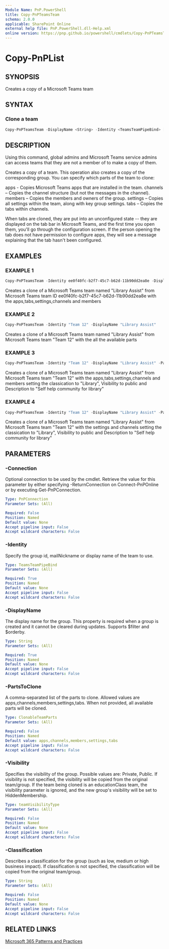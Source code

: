 ```yaml
---
Module Name: PnP.PowerShell
title: Copy-PnPTeamsTeam
schema: 2.0.0
applicable: SharePoint Online
external help file: PnP.PowerShell.dll-Help.xml
online version: https://pnp.github.io/powershell/cmdlets/Copy-PnPTeamsTeam.html
---
```

 
# Copy-PnPList

## SYNOPSIS
Creates a copy of a Microsoft Teams team

## SYNTAX

### Clone a team

```powershell
Copy-PnPTeamsTeam -DisplayName <String> -Identity <TeamsTeamPipeBind> [-PartsToClone <ClonableTeamParts[]>] [-Description <String>] [-Visibility <TeamVisibility>] [-Classification <String>] [-Verbose] [-Connection <PnPConnection>]
```

## DESCRIPTION

Using this command, global admins and Microsoft Teams service admins can access teams that they are not a member of to make a copy of them.

Creates a copy of a team. This operation also creates a copy of the corresponding group. You can specify which parts of the team to clone:

apps - Copies Microsoft Teams apps that are installed in the team.
channels – Copies the channel structure (but not the messages in the channel).
members – Copies the members and owners of the group.
settings – Copies all settings within the team, along with key group settings.
tabs – Copies the tabs within channels.

When tabs are cloned, they are put into an unconfigured state -- they are displayed on the tab bar in Microsoft Teams, and the first time you open them, you'll go through the configuration screen. If the person opening the tab does not have permission to configure apps, they will see a message explaining that the tab hasn't been configured.

## EXAMPLES

### EXAMPLE 1
```powershell
Copy-PnPTeamsTeam -Identity ee0f40fc-b2f7-45c7-b62d-11b90dd2ea8e -DisplayName "Library Assist" -PartsToClone apps,tabs,settings,channels,members
```
Creates a clone of a Microsoft Teams team named "Library Assist" from Microsoft Teams team ID ee0f40fc-b2f7-45c7-b62d-11b90dd2ea8e with the apps,tabs,settings,channels and members 

### EXAMPLE 2

```powershell
Copy-PnPTeamsTeam -Identity "Team 12" -DisplayName "Library Assist"
```
Creates a clone of a Microsoft Teams team named "Library Assist" from Microsoft Teams team "Team 12" with the all the available parts

### EXAMPLE 3

```powershell
Copy-PnPTeamsTeam -Identity "Team 12" -DisplayName "Library Assist" -PartsToClone apps,tabs,settings,channels,members -Description "Self help community for library" -Classification "Library" -Visibility public
```
Creates a clone of a Microsoft Teams team named "Library Assist" from Microsoft Teams team  "Team 12" with the apps,tabs,settings,channels and members setting the classication to "Library", Visibility to public and Description to "Self help community for library"

### EXAMPLE 4

```powershell
Copy-PnPTeamsTeam -Identity "Team 12" -DisplayName "Library Assist" -PartsToClone settings,channels -Description "Self help community for library" -Classification "Library" -Visibility public
```
Creates a clone of a Microsoft Teams team named "Library Assist" from Microsoft Teams team  "Team 12" with the settings and channels setting the classication to "Library", Visibility to public and Description to "Self help community for library"

## PARAMETERS

### -Connection
Optional connection to be used by the cmdlet. Retrieve the value for this parameter by either specifying -ReturnConnection on Connect-PnPOnline or by executing Get-PnPConnection.

```yaml
Type: PnPConnection
Parameter Sets: (All)

Required: False
Position: Named
Default value: None
Accept pipeline input: False
Accept wildcard characters: False
```
### -Identity
Specify the group id, mailNickname or display name of the team to use.

```yaml
Type: TeamsTeamPipeBind
Parameter Sets: (All)

Required: True
Position: Named
Default value: None
Accept pipeline input: False
Accept wildcard characters: False
```

### -DisplayName
The display name for the group. This property is required when a group is created and it cannot be cleared during updates. Supports $filter and $orderby.

```yaml
Type: String
Parameter Sets: (All)

Required: True
Position: Named
Default value: None
Accept pipeline input: False
Accept wildcard characters: False
```

### -PartsToClone
A comma-separated list of the parts to clone. Allowed values are apps,channels,members,settings,tabs. When not provided, all available parts will be cloned.

```yaml
Type: ClonableTeamParts
Parameter Sets: (All)

Required: False
Position: Named
Default value: apps,channels,members,settings,tabs
Accept pipeline input: False
Accept wildcard characters: False
```

### -Visibility
Specifies the visibility of the group. Possible values are: Private, Public. If visibility is not specified, the visibility will be copied from the original team/group. If the team being cloned is an educationClass team, the visibility parameter is ignored, and the new group's visibility will be set to HiddenMembership.

```yaml
Type: teamVisibilityType
Parameter Sets: (All)

Required: False
Position: Named
Default value: None
Accept pipeline input: False
Accept wildcard characters: False
```

### -Classification
Describes a classification for the group (such as low, medium or high business impact). If classification is not specified, the classification will be copied from the original team/group.

```yaml
Type: String
Parameter Sets: (All)

Required: False
Position: Named
Default value: None
Accept pipeline input: False
Accept wildcard characters: False
```

## RELATED LINKS

[Microsoft 365 Patterns and Practices](https://aka.ms/m365pnp)
